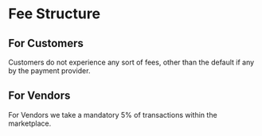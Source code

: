 # Fee Structure

## For Customers

Customers do not experience any sort of fees, other than the default if any by the payment provider.

## For Vendors

For Vendors we take a mandatory 5% of transactions within the marketplace.
